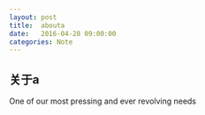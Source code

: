 ```yaml
---
layout: post
title:  abouta
date:   2016-04-28 09:00:00
categories: Note
---
```

## 关于a

One of our most pressing and ever revolving needs